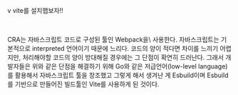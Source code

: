 v vite를 설치햅보자!!


<br />


CRA는 자바스크립트 코드로 구성된 툴인 Webpack을\\
사용한다. 자바스크립트는 기본적으로 interpreted 언어이기 때문에 느리다. 코드의 양이 적다면 차이를 느끼기 어렵지만, 
처리해야할 코드의 양이 방대해질 경우에는 그 단점이 확연히 드러난다. 
그래서 개발자들은 위와 같은 단점을 해결하기 위해 Go와 같은 저급언어(low-level language)를 활용해서 자바스크립트 툴을 창조했고 
그렇게 해서 생겨난 게 Esbuild이며 Esbuild를 기반으로 만들어진 빌드툴인 Vite를 사용하게 된 것이다.
```

